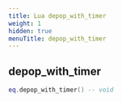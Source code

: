 ```yaml
---
title: Lua depop_with_timer
weight: 1
hidden: true
menuTitle: depop_with_timer
---
```

## depop_with_timer
```lua
eq.depop_with_timer() -- void
```